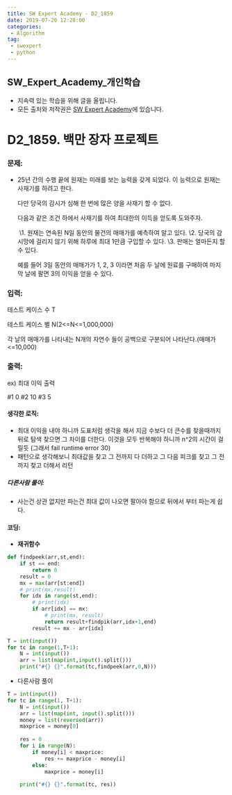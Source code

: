 ```yaml
---
title: SW Expert Academy - D2_1859
date: 2019-07-20 12:28:00
categories:
 - Algorithm
tag:
 - swexpert
 - python
---
```


## SW_Expert_Academy_개인학습

- 지속력 있는 학습을 위해 글을 올립니다.
- 모든 출처와 저작권은 [SW Expert Academy][출처]에 있습니다.



# D2_1859. 백만 장자 프로젝트

### 문제:

- 25년 간의 수행 끝에 원재는 미래를 보는 능력을 갖게 되었다. 이 능력으로 원재는 사재기를 하려고 한다.

  다만 당국의 감시가 심해 한 번에 많은 양을 사재기 할 수 없다.

  다음과 같은 조건 하에서 사재기를 하여 최대한의 이득을 얻도록 도와주자.

  ​    \1. 원재는 연속된 N일 동안의 물건의 매매가를 예측하여 알고 있다.
  ​    \2. 당국의 감시망에 걸리지 않기 위해 하루에 최대 1만큼 구입할 수 있다.
  ​    \3. 판매는 얼마든지 할 수 있다.

  예를 들어 3일 동안의 매매가가 1, 2, 3 이라면 처음 두 날에 원료를 구매하여 마지막 날에 팔면 3의 이익을 얻을 수 있다.  

### 입력:

테스트 케이스 수 T

테스트 케이스 별 N(2<=N<=1,000,000)

각 날의 매매가를 나타내는 N개의 자연수 들이 공백으로 구분되어 나타난다.(매매가<=10,000)



### 출력:

ex) 최대 이익 출력

#1 0
#2 10
#3 5

#### 생각한 로직:

- 최대 이익을 내야 하니까 도표처럼 생각을 해서 지금 수보다 더 큰수를 찾을때까지 뒤로 탐색 찾으면 그 차이를 더한다. 이것을 모두 반복해야 하니까 n^2의 시간이 걸릴듯  (그래서 fail runtime error 30)
- 패턴으로 생각해보니 최대값을 찾고 그 전까지 다 더하고 그 다음 피크를 찾고 그 전까지 찾고 더해서 리턴



##### 다른사람 풀이:

- 사는건 상관 없지만 파는건 최대 값이 나오면 팔아야 함으로 뒤에서 부터 파는게 쉽다.



#### 코딩:

- **재귀함수**

```python
def findpeek(arr,st,end):
    if st == end:
        return 0
    result = 0
    mx = max(arr[st:end])
    # print(mx,result)
    for idx in range(st,end):
        # print(idx)
        if arr[idx] == mx:
            # print(mx, result)
            return result+findpik(arr,idx+1,end)
        result += mx - arr[idx]

T = int(input())
for tc in range(1,T+1):
    N = int(input())
    arr = list(map(int,input().split()))
    print("#{} {}".format(tc,findpeek(arr,0,N)))
```



- 다른사람 풀이

```python
T = int(input())
for tc in range(1, T+1):
    N = int(input())
    arr = list(map(int, input().split()))
    money = list(reversed(arr))
    maxprice = money[0]
 
    res = 0
    for i in range(N):
        if money[i] < maxprice:
            res += maxprice - money[i]
        else:
            maxprice = money[i]
 
    print("#{} {}".format(tc, res))
```



[출처]: https://www.swexpertacademy.com/